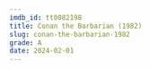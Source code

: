 ```yaml
---
imdb_id: tt0082198
title: Conan the Barbarian (1982)
slug: conan-the-barbarian-1982
grade: A
date: 2024-02-01
---
```


